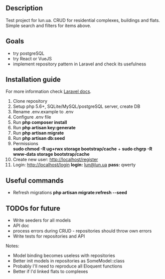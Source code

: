 
## Description

Test project for lun.ua. CRUD for residential complexes, buildings and flats. Simple search and filters for items above.


## Goals

- try postgreSQL
- try React or VueJS
- implement repository pattern in Laravel and check its usefulness


## Installation guide

For more information check [Laravel docs](https://laravel.com/docs/5.4/installation).

1. Clone repository
2. Setup php 5.6+, SQLite/MySQL/postgreSQL server, create DB
3. Rename .env.example to .env
4. Configure .env file
5. Run **php composer install**
5. Run **php artisan key:generate**
6. Run **php artisan migrate**
7. Run **php artisan db:seed**
8. Permissions  
    **sudo chmod -R ug+rwx storage bootstrap/cache**
    \+ **sudo chgrp -R www-data storage bootstrap/cache**
9. Create new user: [http://localhost/register](http://localhost/register)
10. Login: [http://localhost/login](http://localhost/login) **login:** lun@lun.ua **pass:** qwerty

## Useful commands

- Refresh migrations **php artisan migrate:refresh --seed**

## TODOs for future
- Write seeders for all models
- API doc
- process errors during CRUD - repositories should throw own errors
- Write tests for repositories and API




Notes:
- Model binding becomes useless with repositories
- Better init models in repositories as SomeModel::class
- Probably I'll need to reproduce all Eloquent functions
- Better if I'd linked flats to complexes